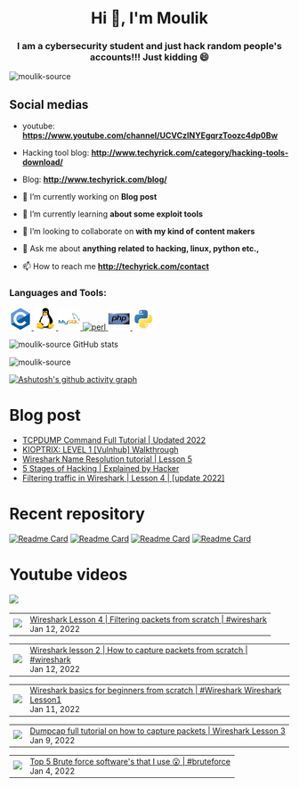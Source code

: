<h1 align="center">Hi 👋, I'm Moulik</h1>
<h3 align="center">I am a cybersecurity student and just hack random people's accounts!!! Just kidding 😄</h3>

<p align="left"> <img src="https://komarev.com/ghpvc/?username=moulik-source&label=Profile%20views&color=0e75b6&style=flat" alt="moulik-source" /> </p> 

## Social medias
- youtube: **https://www.youtube.com/channel/UCVCzINYEgqrzToozc4dp0Bw**
- Hacking tool blog: **http://www.techyrick.com/category/hacking-tools-download/**
- Blog: **http://www.techyrick.com/blog/**

- 🔭 I’m currently working on **Blog post**

- 🌱 I’m currently learning **about some exploit tools**

- 👯 I’m looking to collaborate on **with my kind of content makers**

- 💬 Ask me about **anything related to hacking, linux, python etc.,**

- 📫 How to reach me **http://techyrick.com/contact**


<h3 align="left">Languages and Tools:</h3>
<p align="left"> <a href="https://www.cprogramming.com/" target="_blank"> <img src="https://raw.githubusercontent.com/devicons/devicon/master/icons/c/c-original.svg" alt="c" width="40" height="40"/> </a> <a href="https://www.linux.org/" target="_blank"> <img src="https://raw.githubusercontent.com/devicons/devicon/master/icons/linux/linux-original.svg" alt="linux" width="40" height="40"/> </a> <a href="https://www.mysql.com/" target="_blank"> <img src="https://raw.githubusercontent.com/devicons/devicon/master/icons/mysql/mysql-original-wordmark.svg" alt="mysql" width="40" height="40"/> </a> <a href="https://www.perl.org/" target="_blank"> <img src="https://api.iconify.design/logos-perl.svg" alt="perl" width="40" height="40"/> </a> <a href="https://www.php.net" target="_blank"> <img src="https://raw.githubusercontent.com/devicons/devicon/master/icons/php/php-original.svg" alt="php" width="40" height="40"/> </a> <a href="https://www.python.org" target="_blank"> <img src="https://raw.githubusercontent.com/devicons/devicon/master/icons/python/python-original.svg" alt="python" width="40" height="40"/> </a> </p>



![moulik-source GitHub stats](https://github-readme-stats.vercel.app/api?username=moulik-source&show_icons=true&theme=vision-friendly-dark)

<p><img align="center" src="https://github-readme-streak-stats.herokuapp.com/?user=moulik-source&theme=vision-friendly-dark" alt="moulik-source" /></p>

[![Ashutosh's github activity graph](https://activity-graph.herokuapp.com/graph?username=moulik-source&bg_color=000000&color=00ff33&line=1e00ff&point=ff0000&area=true&hide_border=true)](https://github.com/ashutosh00710/github-readme-activity-graph)

# Blog post
<!-- BLOG-POST-LIST:START -->
- [TCPDUMP Command Full Tutorial | Updated 2022](https://techyrick.com/tcpdump-command/)
- [KIOPTRIX: LEVEL 1 [Vulnhub] Walkthrough](https://techyrick.com/kioptrix-level-1-vulnhub-walkthrough/)
- [Wireshark Name Resolution tutorial | Lesson 5](https://techyrick.com/wireshark-name-resolution-tutorial/)
- [5 Stages of Hacking | Explained by Hacker](https://techyrick.com/stages-of-hacking/)
- [Filtering traffic in Wireshark | Lesson 4 | [update 2022]](https://techyrick.com/filtering-traffic-in-wireshark/)
<!-- BLOG-POST-LIST:END -->

# Recent repository 

[![Readme Card](https://github-readme-stats.vercel.app/api/pin/?username=moulik-source&repo=ddos&theme=outrun)](https://github.com/moulik-source/ddos) 
[![Readme Card](https://github-readme-stats.vercel.app/api/pin/?username=moulik-source&repo=port-scan&theme=outrun)](https://github.com/moulik-source/port-scan)
[![Readme Card](https://github-readme-stats.vercel.app/api/pin/?username=moulik-source&repo=moulik-source&theme=outrun)](https://github.com/moulik-source/moulik-source)
[![Readme Card](https://github-readme-stats.vercel.app/api/pin/?username=moulik-source&repo=hashmo&theme=outrun)](https://github.com/moulik-source/hashmo)

# Youtube videos

[<img src="https://img.shields.io/badge/-Subscribe-red?style=for-the-badge&logo=youtube&logoColor=white"/>](https://www.youtube.com/channel/UCVCzINYEgqrzToozc4dp0Bw?sub_confirmation=1)

<!-- YOUTUBE:START --><table><tr><td><a href="https://www.youtube.com/watch?v=OFeoDqguNAQ"><img width="140px" src="https://i.ytimg.com/vi/OFeoDqguNAQ/mqdefault.jpg"></a></td>
<td><a href="https://www.youtube.com/watch?v=OFeoDqguNAQ">Wireshark Lesson 4 | Filtering packets from scratch | #wireshark</a><br/>Jan 12, 2022</td></tr></table>
<table><tr><td><a href="https://www.youtube.com/watch?v=QHKatBn5HK8"><img width="140px" src="https://i.ytimg.com/vi/QHKatBn5HK8/mqdefault.jpg"></a></td>
<td><a href="https://www.youtube.com/watch?v=QHKatBn5HK8">Wireshark lesson 2 | How to capture packets from scratch | #wireshark</a><br/>Jan 12, 2022</td></tr></table>
<table><tr><td><a href="https://www.youtube.com/watch?v=cJSSOVs0rDA"><img width="140px" src="https://i.ytimg.com/vi/cJSSOVs0rDA/mqdefault.jpg"></a></td>
<td><a href="https://www.youtube.com/watch?v=cJSSOVs0rDA">Wireshark basics for beginners from scratch | #Wireshark Wireshark Lesson1</a><br/>Jan 11, 2022</td></tr></table>
<table><tr><td><a href="https://www.youtube.com/watch?v=tv6sE2BVq2U"><img width="140px" src="https://i.ytimg.com/vi/tv6sE2BVq2U/mqdefault.jpg"></a></td>
<td><a href="https://www.youtube.com/watch?v=tv6sE2BVq2U">Dumpcap full tutorial on how to capture packets | Wireshark Lesson 3</a><br/>Jan 9, 2022</td></tr></table>
<table><tr><td><a href="https://www.youtube.com/watch?v=GY3JOl9clfM"><img width="140px" src="https://i.ytimg.com/vi/GY3JOl9clfM/mqdefault.jpg"></a></td>
<td><a href="https://www.youtube.com/watch?v=GY3JOl9clfM">Top 5 Brute force software&#39;s that I use 😮 | #bruteforce</a><br/>Jan 4, 2022</td></tr></table>
<!-- YOUTUBE:END -->

